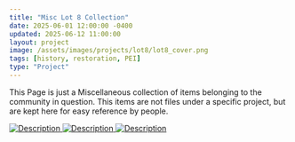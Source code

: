 ```yaml
---
title: "Misc Lot 8 Collection"
date: 2025-06-01 12:00:00 -0400
updated: 2025-06-12 11:00:00
layout: project
image: /assets/images/projects/lot8/lot8_cover.png
tags: [history, restoration, PEI]
type: "Project"
---
```


This Page is just a Miscellaneous collection of items belonging to the community in question.
This items are not files under a specific project, but are kept here for easy reference by people.


<div class="gallery">
  <a href="{{ '/assets/images/projects/lot8/Cummins Map Co - Atlas of Province of Prince Edward Island, Canada and the World - PEI Lot 8 (1927).png' | relative_url }}">
    <img src="{{ '/assets/images/projects/lot8/thumbnails/Cummins Map Co - Atlas of Province of Prince Edward Island, Canada and the World - PEI Lot 8 (1927).png' | relative_url }}" alt="Description">
  </a>
  <a href="{{ '/assets/images/projects/lot8/.jpg' | relative_url }}">
    <img src="{{ '/assets/images/projects/lot8/thumbnails/.jpg' | relative_url }}" alt="Description">
  </a>
  <a href="{{ '/assets/images/projects/lot8/.jpg' | relative_url }}">
    <img src="{{ '/assets/images/projects/lot8/thumbnails/.jpg' | relative_url }}" alt="Description">
  </a>
</div>
